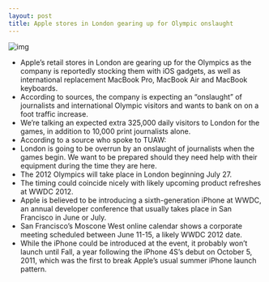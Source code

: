 ```yaml
---
layout: post
title: Apple stores in London gearing up for Olympic onslaught
---
```

![img](http://media.idownloadblog.com/wp-content/uploads/2012/04/Apple-Store-Covent-Garden-London-UK-exterior-001.jpg)
* Apple’s retail stores in London are gearing up for the Olympics as the company is reportedly stocking them with iOS gadgets, as well as international replacement MacBook Pro, MacBook Air and MacBook keyboards.
* According to sources, the company is expecting an “onslaught” of journalists and international Olympic visitors and wants to bank on on a foot traffic increase.
* We’re talking an expected extra 325,000 daily visitors to London for the games, in addition to 10,000 print journalists alone.
* According to a source who spoke to TUAW:
* London is going to be overrun by an onslaught of journalists when the games begin. We want to be prepared should they need help with their equipment during the time they are here.
* The 2012 Olympics will take place in London beginning July 27.
* The timing could coincide nicely with likely upcoming product refreshes at WWDC 2012.
* Apple is believed to be introducing a sixth-generation iPhone at WWDC, an annual developer conference that usually takes place in San Francisco in June or July.
* San Francisco’s Moscone West online calendar shows a corporate meeting scheduled between June 11-15, a likely WWDC 2012 date.
* While the iPhone could be introduced at the event, it probably won’t launch until Fall, a year following the iPhone 4S’s debut on October 5, 2011, which was the first to break Apple’s usual summer iPhone launch pattern.

